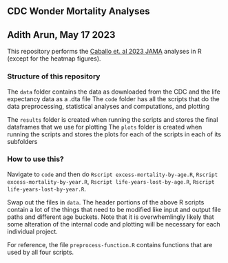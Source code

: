 ## CDC Wonder Mortality Analyses
## Adith Arun, May 17 2023

This repository performs the [Caballo et. al 2023 JAMA](https://jamanetwork.com/journals/jama/fullarticle/2804822) analyses in R (except for the heatmap figures). 

### Structure of this repository
The `data` folder contains the data as downloaded from the CDC and the life expectancy data as a .dta file
The `code` folder has all the scripts that do the data preprocessing, statistical analyses and computations, and plotting 

The `results` folder is created when running the scripts and stores the final dataframes that we use for plotting
The `plots` folder is created when running the scripts and stores the plots for each of the scripts in each of its subfolders

### How to use this?
Navigate to `code` and then do `Rscript excess-mortality-by-age.R`, `Rscript excess-mortality-by-year.R`, `Rscript life-years-lost-by-age.R`, `Rscript life-years-lost-by-year.R`. 

Swap out the files in `data`. The header portions of the above R scripts contain a lot of the things that need to be modified like input and output file paths and different age buckets. Note that it is overwhemlingly likely that some alteration of the internal code and plotting will be necessary for each individual project. 

For reference, the file `preprocess-function.R` contains functions that are used by all four scripts. 



